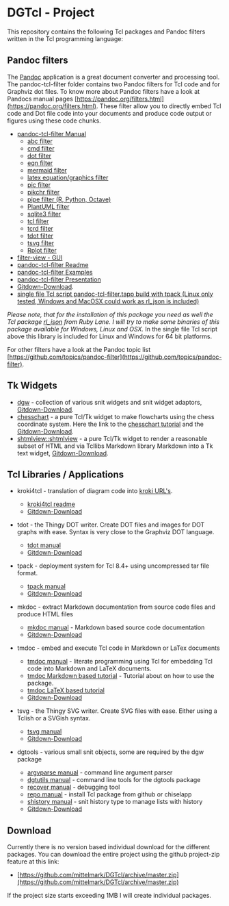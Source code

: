 # DGTcl - Project

This repository contains the following Tcl packages and Pandoc filters written in the Tcl programming language:

## Pandoc filters

The [Pandoc](https://pandoc.org) application is a great document converter and processing tool. 
The pandoc-tcl-filter folder contains two Pandoc filters for Tcl code and for Graphviz dot files. To know more about Pandoc filters have a look at Pandocs manual pages [https://pandoc.org/filters.html](https://pandoc.org/filters.html). 
These filter allow you to directly embed Tcl code and Dot file code into your documents and produce code output or figures using these code chunks.

* [pandoc-tcl-filter Manual](http://htmlpreview.github.io/?https://github.com/mittelmark/DGTcl/blob/master/pandoc-tcl-filter/pandoc-tcl-filter.html) 
    * [abc filter](http://htmlpreview.github.io/?https://github.com/mittelmark/DGTcl/blob/master/pandoc-tcl-filter/filter/filter-abc.html) 
    * [cmd filter](http://htmlpreview.github.io/?https://github.com/mittelmark/DGTcl/blob/master/pandoc-tcl-filter/filter/filter-cmd.html)     
    * [dot filter](http://htmlpreview.github.io/?https://github.com/mittelmark/DGTcl/blob/master/pandoc-tcl-filter/filter/filter-dot.html) 
    * [eqn filter](http://htmlpreview.github.io/?https://github.com/mittelmark/DGTcl/blob/master/pandoc-tcl-filter/filter/filter-eqn.html)     
    * [mermaid filter](http://htmlpreview.github.io/?https://github.com/mittelmark/DGTcl/blob/master/pandoc-tcl-filter/filter/filter-mmd.html) 
    * [latex equation/graphics filter](http://htmlpreview.github.io/?https://github.com/mittelmark/DGTcl/blob/master/pandoc-tcl-filter/filter/filter-mtex.html)     
    * [pic filter](http://htmlpreview.github.io/?https://github.com/mittelmark/DGTcl/blob/master/pandoc-tcl-filter/filter/filter-pic.html)         
    * [pikchr filter](http://htmlpreview.github.io/?https://github.com/mittelmark/DGTcl/blob/master/pandoc-tcl-filter/filter/filter-pik.html)     
    * [pipe filter (R, Python, Octave)](http://htmlpreview.github.io/?https://github.com/mittelmark/DGTcl/blob/master/pandoc-tcl-filter/filter/filter-pipe.html)         
    * [PlantUML filter](http://htmlpreview.github.io/?https://github.com/mittelmark/DGTcl/blob/master/pandoc-tcl-filter/filter/filter-puml.html)         
    * [sqlite3 filter](http://htmlpreview.github.io/?https://github.com/mittelmark/DGTcl/blob/master/pandoc-tcl-filter/filter/filter-sqlite.html)
    * [tcl filter](http://htmlpreview.github.io/?https://github.com/mittelmark/DGTcl/blob/master/pandoc-tcl-filter/filter/filter-tcl.html)    
    * [tcrd filter](http://htmlpreview.github.io/?https://github.com/mittelmark/DGTcl/blob/master/pandoc-tcl-filter/filter/filter-tcrd.html)
    * [tdot filter](http://htmlpreview.github.io/?https://github.com/mittelmark/DGTcl/blob/master/pandoc-tcl-filter/filter/filter-tdot.html)
    * [tsvg filter](http://htmlpreview.github.io/?https://github.com/mittelmark/DGTcl/blob/master/pandoc-tcl-filter/filter/filter-tsvg.html) 
    * [Rplot filter](http://htmlpreview.github.io/?https://github.com/mittelmark/DGTcl/blob/master/pandoc-tcl-filter/filter/filter-rplot.html)
* [filter-view - GUI](http://htmlpreview.github.io/?https://github.com/mittelmark/DGTcl/blob/master/pandoc-tcl-filter/filter-view.html)
* [pandoc-tcl-filter Readme](http://htmlpreview.github.io/?https://github.com/mittelmark/DGTcl/blob/master/pandoc-tcl-filter/Readme.html) 
* [pandoc-tcl-filter Examples](https://htmlpreview.github.io/?https://raw.githubusercontent.com/mittelmark/DGTcl/master/pandoc-tcl-filter/examples/example-dot.html)
* [pandoc-tcl-filter Presentation](https://github.com/mittelmark/DGTcl/blob/master/pandoc-tcl-filter/doc/Groth-S-and-T-2021.pdf) 
* [Gitdown-Download](https://downgit.github.io/#/home?url=https://github.com/mittelmark/DGTcl/tree/master/pandoc-tcl-filter).
* [single file Tcl script pandoc-tcl-filter.tapp build with tpack (Linux only tested, Windows and MacOSX could work as rl_json is included)](https://github.com/mittelmark/DGTcl/releases/download/latest/pandoc-tcl-filter.tapp)

_Please note, that for the installation of this package you need as well the Tcl package [rl_json](https://github.com/RubyLane/rl_json) from Ruby Lane. I will try to make some binaries of this package available for Windows, Linux and OSX._ 
In the single file Tcl script above this library is included for Linux and Windows for 64 bit platforms.

For other filters have a look at the Pandoc topic list [https://github.com/topics/pandoc-filter](https://github.com/topics/pandoc-filter).

## Tk Widgets

* [dgw](http://htmlpreview.github.io/?https://github.com/mittelmark/DGTcl/blob/master/lib/dgw/dgw.html) - 
  collection of various snit widgets and snit widget adaptors,   
  [Gitdown-Download](https://downgit.github.io/#/home?url=https://github.com/mittelmark/DGTcl/tree/master/lib/dgw).
* [chesschart](http://htmlpreview.github.io/?https://github.com/mittelmark/DGTcl/blob/master/lib/chesschart/chesschart.html) - 
  a pure Tcl/Tk widget to make flowcharts using the chess coordinate system. 
  Here the link to the [chesschart tutorial](http://htmlpreview.github.io/?https://github.com/mittelmark/DGTcl/blob/master/lib/chesschart/doc/intro.html) and the 
  [Gitdown-Download](https://downgit.github.io/#/home?url=https://github.com/mittelmark/DGTcl/tree/master/lib/chesschart).
* [shtmlview::shtmlview](http://htmlpreview.github.io/?https://github.com/mittelmark/DGTcl/blob/master/lib/shtmlview/shtmlview.html) - 
    a pure Tcl/Tk widget to render a reasonable subset of HTML and via Tcllibs Markdown library Markdown into a Tk text widget,  [Gitdown-Download](https://downgit.github.io/#/home?url=https://github.com/mittelmark/DGTcl/tree/master/lib/shtmlview).

## Tcl Libraries / Applications    

* kroki4tcl - translation of diagram code into [kroki URL's](https://kroki.io).
  * [kroki4tcl readme](https://htmlpreview.github.io/?https://github.com/mittelmark/DGTcl/blob/master/lib/kroki4tcl/README.html)
  * [Gitdown-Download](https://downgit.github.io/#/home?url=https://github.com/mittelmark/DGTcl/tree/master/lib/kroki4tcl)
* tdot - the Thingy DOT writer. Create DOT files and images for DOT graphs with ease. Syntax is very close to the Graphviz DOT language.
  * [tdot manual](http://htmlpreview.github.io/?https://github.com/mittelmark/DGTcl/blob/master/lib/tdot/tdot.html)
  * [Gitdown-Download](https://downgit.github.io/#/home?url=https://github.com/mittelmark/DGTcl/tree/master/lib/tdot)
  
* tpack - deployment system for Tcl 8.4+ using uncompressed tar file format.  
  * [tpack manual](http://htmlpreview.github.io/?https://github.com/mittelmark/DGTcl/blob/master/apps/tpack/tpack.html) 
  * [Gitdown-Download](https://downgit.github.io/#/home?url=https://github.com/mittelmark/DGTcl/tree/master/apps/tpack)

* mkdoc - extract Markdown documentation from source code files and produce HTML files
  * [mkdoc manual](http://htmlpreview.github.io/?https://github.com/mittelmark/DGTcl/blob/master/lib/mkdoc/mkdoc.html) - Markdown based source code documentation
  * [Gitdown-Download](https://downgit.github.io/#/home?url=https://github.com/mittelmark/DGTcl/tree/master/lib/mkdoc)

* tmdoc - embed and execute Tcl code in Markdown or LaTex documents
  * [tmdoc manual](http://htmlpreview.github.io/?https://github.com/mittelmark/DGTcl/blob/master/lib/tmdoc/tmdoc.html) - literate programming using Tcl for embedding Tcl code into Markdown and LaTeX documents.
  * [tmdoc Markdown based tutorial](http://htmlpreview.github.io/?https://github.com/mittelmark/DGTcl/blob/master/lib/tmdoc/tutorial/tmd.html) - Tutorial about on how to use the package.
  * [tmdoc LaTeX based tutorial](https://github.com/mittelmark/DGTcl/blob/master/lib/tmdoc/latex/tmdoc-template.pdf)
  * [Gitdown-Download](https://downgit.github.io/#/home?url=https://github.com/mittelmark/DGTcl/tree/master/lib/tmdoc)

* tsvg - the Thingy SVG writer. Create SVG files with ease. Either using a Tclish or a SVGish syntax.
  * [tsvg manual](http://htmlpreview.github.io/?https://github.com/mittelmark/DGTcl/blob/master/pandoc-tcl-filter/lib/tsvg/tsvg.html)
  * [Gitdown-Download](https://downgit.github.io/#/home?url=https://github.com/mittelmark/DGTcl/tree/master/pandoc-tcl-filter/lib/tsvg)
  
  

* dgtools - various small snit objects, some are required by the dgw package
  * [argvparse manual](http://htmlpreview.github.io/?https://github.com/mittelmark/DGTcl/blob/master/lib/dgtools/argvparse.html) - command line argument parser
  * [dgtutils manual](http://htmlpreview.github.io/?https://github.com/mittelmark/DGTcl/blob/master/lib/dgtools/dgtutils.html) - command line tools for the dgtools package
  * [recover manual](http://htmlpreview.github.io/?https://github.com/mittelmark/DGTcl/blob/master/lib/dgtools/recover.html) - debugging tool
  * [repo manual](http://htmlpreview.github.io/?https://github.com/mittelmark/DGTcl/blob/master/lib/dgtools/repo.html) - install Tcl package from github or chiselapp
  * [shistory manual](http://htmlpreview.github.io/?https://github.com/mittelmark/DGTcl/blob/master/lib/dgtools/shistory.html) - snit history type to manage lists with history
  * [Gitdown-Download](https://downgit.github.io/#/home?url=https://github.com/mittelmark/DGTcl/tree/master/lib/dgtools)
  
## Download

Currently there is no version based individual download for the different packages. 
You can download the entire project using the github project-zip feature at this link:

* [https://github.com/mittelmark/DGTcl/archive/master.zip](https://github.com/mittelmark/DGTcl/archive/master.zip)

If the project size starts exceeding 1MB I will create individual packages.
